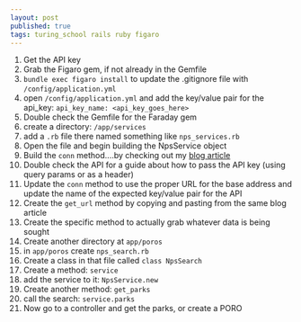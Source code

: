 ```yaml
---
layout: post
published: true
tags: turing_school rails ruby figaro
---
```


1. Get the API key
2. Grab the Figaro gem, if not already in the Gemfile
3. `bundle exec figaro install` to update the .gitignore file with `/config/application.yml`
4. open `/config/application.yml` and add the key/value pair for the api_key: `api_key_name: <api_key_goes_here>`
5. Double check the Gemfile for the Faraday gem
6. create a directory: `/app/services`
7. add a `.rb` file there named something like `nps_services.rb`
8. Open the file and begin building the NpsService object
9. Build the `conn` method....by checking out my [blog article](https://marchandmd.github.io/2022/12/02/Using-the-Faraday-Gem.html)
10. Double check the API for a guide about how to pass the API key (using query params or as a header)
11. Update the `conn` method to use the proper URL for the base address and update the name of the expected key/value pair for the API
12. Create the `get_url` method by copying and pasting from the same blog article
13. Create the specific method to actually grab whatever data is being sought
14. Create another directory at `app/poros`
15. in `app/poros` create `nps_search.rb`
16. Create a class in that file called `class NpsSearch`
17. Create a method: `service`
18. add the service to it: `NpsService.new`
19. Create another method: `get_parks`
20. call the search: `service.parks`
21. Now go to a controller and get the parks, or create a PORO